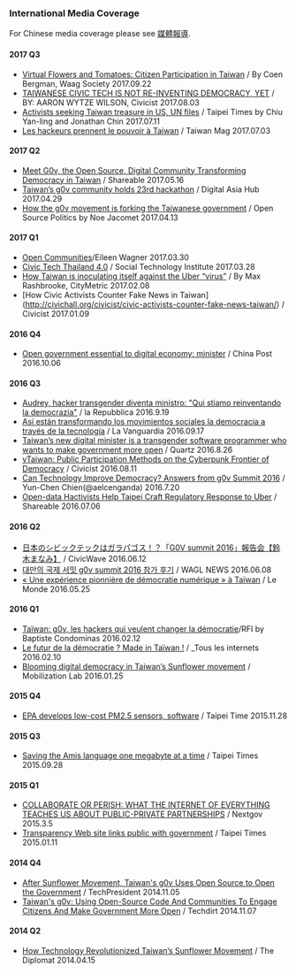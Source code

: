 ### International Media Coverage

For Chinese media coverage please see [媒體報導](http://g0v.tw/zh-TW/media.html).

#### 2017 Q3
* [Virtual Flowers and Tomatoes: Citizen Participation in Taiwan](https://waag.org/nl/blog/virtual-flowers-and-tomatoes-citizen-participation-taiwan) / By Coen Bergman, Waag Society 2017.09.22
* [TAIWANESE CIVIC TECH IS NOT RE-INVENTING DEMOCRACY, YET](https://civichall.org/civicist/taiwanese-civic-tech-not-re-inventing-democracy-yet/) / BY: AARON WYTZE WILSON, Civicist 2017.08.03
* [Activists seeking Taiwan treasure in US, UN files](http://www.taipeitimes.com/News/front/archives/2017/07/11/2003674316) / Taipei Times 
by Chiu Yan-ling and Jonathan Chin 2017.07.11
* [Les hackeurs prennent le pouvoir à Taiwan](http://www.taiwanmag.net/2017/07/03/les-hackeurs-prennent-le-pouvoir-a-taiwan/) / Taiwan Mag 2017.07.03 

#### 2017 Q2
* [Meet G0v, the Open Source, Digital Community Transforming Democracy in Taiwan](http://www.shareable.net/blog/meet-g0v-the-open-source-digital-community-transforming-democracy-in-taiwan) / Shareable 2017.05.16
* [Taiwan’s g0v community holds 23rd hackathon](https://www.digitalasiahub.org/2017/04/29/taiwans-g0v-community-holds-23rd-hackathon/) / Digital Asia Hub 2017.04.29
* [How the g0v movement is forking the Taiwanese government](https://medium.com/open-source-politics/how-the-g0v-movement-is-forking-the-taiwanese-government-74b7cce0e92b) / Open Source Politics by Noe Jacomet 2017.04.13

#### 2017 Q1
* [Open Communities](http://bumble.blue/openness/taiwan/2017/03/30/g0v/)/Eileen Wagner 2017.03.30
* [Civic Tech Thailand 4.0](http://socialtech.or.th/post/civic-tech-thailand-4-0) / Social Technology Institute 2017.03.28
* [How Taiwan is inoculating itself against the Uber “virus”](http://www.citymetric.com/business/how-taiwan-inoculating-itself-against-uber-virus-2786) / By Max Rashbrooke, CityMetric 2017.02.08
* [How Civic Activists Counter Fake News in Taiwan] (http://civichall.org/civicist/civic-activists-counter-fake-news-taiwan/) / Civicist 2017.01.09

#### 2016 Q4

* [Open government essential to digital economy: minister](http://www.chinapost.com.tw/taiwan/business/2016/10/06/480286/Open-government.html) / China Post 2016.10.06

#### 2016 Q3

* [Audrey, hacker transgender diventa ministro: "Qui stiamo reinventando la democrazia"](http://www.repubblica.it/tecnologia/2016/09/19/news/l_hacker_transgender_di_taiwan_qui_stiamo_reinventando_la_democrazia_-148101656/?refresh_ce) / la Repubblica 2016.9.19
* [Así están transformando los movimientos sociales la democracia a través de la tecnología](http://www.lavanguardia.com/tecnologia/20160917/41364139386/movimientos-sociales-democracia-tecnologia.html) / 
La Vanguardia 2016.09.17
* [Taiwan’s new digital minister is a transgender software programmer who wants to make government more open](http://qz.com/767298/taiwans-new-digital-minister-is-a-transgender-software-programmer-who-wants-to-make-government-more-open/v) / Quartz 2016.8.26
* [vTaiwan: Public Participation Methods on the Cyberpunk Frontier of Democracy](http://civichall.org/civicist/vtaiwan-democracy-frontier/) / Civicist 2016.08.11
* [Can Technology Improve Democracy? Answers from g0v Summit 2016](http://medium.com/@aelcenganda/can-technology-improve-democracy-answers-from-g0v-summit-2016-db51a126e110#.1lljhbqac) / Yun-Chen Chien(@aelcenganda) 2016.7.20
* [Open-data Hactivists Help Taipei Craft Regulatory Response to Uber](http://www.shareable.net/blog/open-data-hactivists-help-taipei-craft-regulatory-response-to-uber) / Shareable 2016.07.06

#### 2016 Q2

* [日本のシビックテックはガラパゴス！？「G0V summit 2016」報告会【鈴木まなみ】](http://www.civicwave.jp/archives/52135261.html) / CivicWave 2016.06.12
* [대만의 국제 서밋 g0v summit 2016 참가 후기](https://medium.com/wagl-art/wagl-network-%EB%8C%80%EB%A7%8C%EC%9D%98-%EA%B5%AD%EC%A0%9C-%EC%84%9C%EB%B0%8B-g0v-summit-2016-%EC%B0%B8%EA%B0%80-%ED%9B%84%EA%B8%B0-9c253abc87c6) / WAGL NEWS 2016.06.08
* [« Une expérience pionnière de démocratie numérique » à Taïwan](http://www.lemonde.fr/idees/article/2016/05/25/une-experience-pionniere-de-democratie-numerique-a-taiwan_4926104_3232.html) / Le Monde 2016.05.25

#### 2016 Q1
* [Taïwan: g0v, les hackers qui veulent changer la démocratie](http://www.rfi.fr/hebdo/20161202-taiwan-hackers-gov-transparence-democratie-technologies)/RFI by Baptiste Condominas 2016.02.12
* [Le futur de la démocratie ? Made in Taïwan !](http://rue89.nouvelobs.com/2016/02/10/futur-democratie-made-in-taiwan-263140) / _Tous les internets 2016.02.10
* [Blooming digital democracy in Taiwan’s Sunflower movement](http://www.mobilisationlab.org/blooming-digital-democracy-taiwan-sunflower-movement/) / Mobilization Lab 2016.01.25

#### 2015 Q4

* [EPA develops low-cost PM2.5 sensors, software](http://www.taipeitimes.com/News/taiwan/archives/2015/11/28/2003633529) / Taipei Time 2015.11.28

#### 2015 Q3

* [Saving the Amis language one megabyte at a time](http://www.taipeitimes.com/News/feat/archives/2015/09/28/2003628753) / Taipei Times 2015.09.28

#### 2015 Q1
* [COLLABORATE OR PERISH: WHAT THE INTERNET OF EVERYTHING TEACHES US ABOUT PUBLIC-PRIVATE PARTNERSHIPS](http://www.nextgov.com/technology-news/tech-insider/2015/03/5-reflections-taiwan-and-australia-importance-public-private-partnerships/106998/) / Nextgov 2015.3.5
* [Transparency Web site links public with government](http://www.taipeitimes.com/News/taiwan/archives/2015/01/11/2003608980) / Taipei Times 2015.01.11

#### 2014 Q4
* [After Sunflower Movement, Taiwan's g0v Uses Open Source to Open the Government](http://techpresident.com/news/wegov/25339/sunflower-movement-g0v-taiwan-open-government) / TechPresident 2014.11.05
* [Taiwan's g0v: Using Open-Source Code And Communities To Engage Citizens And Make Government More Open](http://www.techdirt.com/articles/20141107/10025529078/taiwans-g0v-using-open-source-code-communities-to-engage-citizens-make-government-more-open.shtml) / Techdirt 2014.11.07

#### 2014 Q2

* [How Technology Revolutionized Taiwan’s Sunflower Movement](http://thediplomat.com/2014/04/how-technology-revolutionized-taiwans-sunflower-movement/2/) / The Diplomat 2014.04.15
